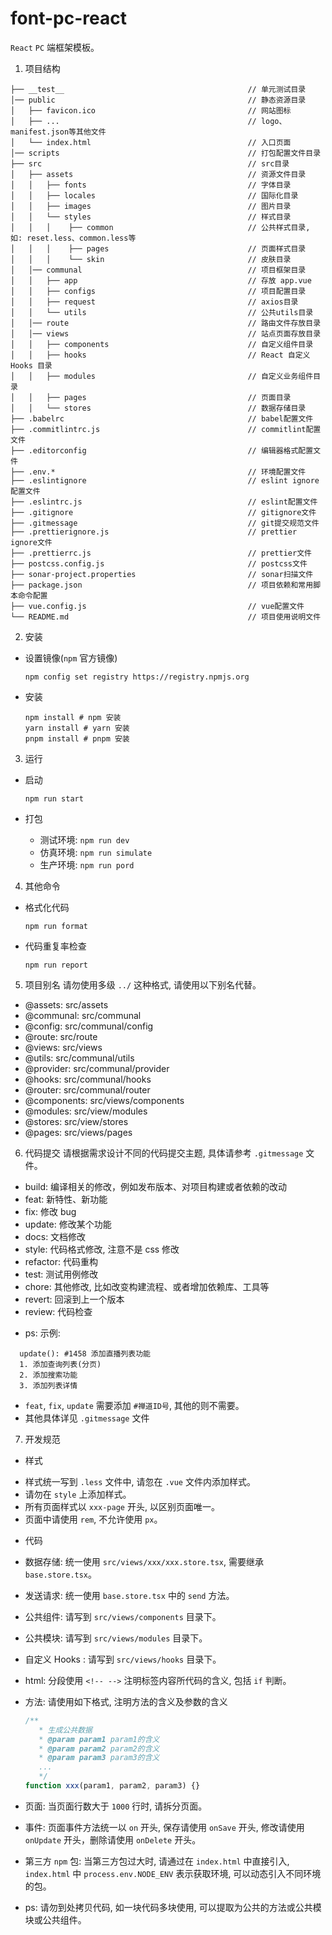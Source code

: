 # font-pc-react
  `React` `PC` 端框架模板。


1. 项目结构

```
├── __test__                                         // 单元测试目录
│── public                                           // 静态资源目录
│   ├── favicon.ico                                  // 网站图标
│   ├── ...                                          // logo、manifest.json等其他文件
│   └── index.html                                   // 入口页面
│── scripts                                          // 打包配置文件目录
├── src                                              // src目录
│   ├── assets                                       // 资源文件目录
│   │   ├── fonts                                    // 字体目录
│   │   ├── locales                                  // 国际化目录
│   │   ├── images                                   // 图片目录
│   │   └── styles                                   // 样式目录
│   │   │    ├── common                              // 公共样式目录, 如: reset.less、common.less等
│   │   │    ├── pages                               // 页面样式目录
│   │   │    └── skin                                // 皮肤目录
│   │── communal                                     // 项目框架目录
│   │   ├── app                                      // 存放 app.vue
│   │   ├── configs                                  // 项目配置目录
│   │   ├── request                                  // axios目录
│   │   └── utils                                    // 公共utils目录
│   │── route                                        // 路由文件存放目录
│   │── views                                        // 站点页面存放目录
│   │   ├── components                               // 自定义组件目录
│   │   ├── hooks                                    // React 自定义 Hooks 目录
│   │   ├── modules                                  // 自定义业务组件目录
│   │   ├── pages                                    // 页面目录
│   │   └── stores                                   // 数据存储目录
├── .babelrc                                         // babel配置文件
├── .commitlintrc.js                                 // commitlint配置文件
├── .editorconfig                                    // 编辑器格式配置文件
├── .env.*                                           // 环境配置文件
├── .eslintignore                                    // eslint ignore配置文件
├── .eslintrc.js                                     // eslint配置文件
├── .gitignore                                       // gitignore文件
├── .gitmessage                                      // git提交规范文件
├── .prettierignore.js                               // prettier ignore文件
├── .prettierrc.js                                   // prettier文件
├── postcss.config.js                                // postcss文件
├── sonar-project.properties                         // sonar扫描文件
├── package.json                                     // 项目依赖和常用脚本命令配置
├── vue.config.js                                    // vue配置文件
└── README.md                                        // 项目使用说明文件
```

2. 安装

- 设置镜像(`npm` 官方镜像)

  ```shell
  npm config set registry https://registry.npmjs.org
  ```
- 安装

  ```shell
  npm install # npm 安装
  yarn install # yarn 安装
  pnpm install # pnpm 安装
  ```

3. 运行

- 启动

  ```shell
  npm run start
  ```

- 打包

    - 测试环境: `npm run dev`
    - 仿真环境: `npm run simulate`
    - 生产环境: `npm run pord`

4. 其他命令

- 格式化代码

  ```shell
  npm run format
  ```

- 代码重复率检查

  ```shell
  npm run report
  ```

5. 项目别名
   请勿使用多级 `../` 这种格式, 请使用以下别名代替。

- @assets: src/assets
- @communal: src/communal
- @config: src/communal/config
- @route: src/route
- @views: src/views
- @utils: src/communal/utils
- @provider: src/communal/provider
- @hooks: src/communal/hooks
- @router: src/communal/router
- @components: src/views/components
- @modules: src/view/modules
- @stores: src/view/stores
- @pages: src/views/pages

6. 代码提交
   请根据需求设计不同的代码提交主题, 具体请参考 `.gitmessage` 文件。

- build: 编译相关的修改，例如发布版本、对项目构建或者依赖的改动
- feat: 新特性、新功能
- fix: 修改 bug
- update: 修改某个功能
- docs: 文档修改
- style: 代码格式修改, 注意不是 css 修改
- refactor: 代码重构
- test: 测试用例修改
- chore: 其他修改, 比如改变构建流程、或者增加依赖库、工具等
- revert: 回滚到上一个版本
- review: 代码检查

* ps: 示例:

```text
  update(): #1458 添加直播列表功能
  1. 添加查询列表(分页)
  2. 添加搜索功能
  3. 添加列表详情
```

- `feat`, `fix`, `update` 需要添加 `#禅道ID号`, 其他的则不需要。
- 其他具体详见 `.gitmessage` 文件

7. 开发规范

- 样式

* 样式统一写到 `.less` 文件中, 请忽在 `.vue` 文件内添加样式。
* 请勿在 `style` 上添加样式。
* 所有页面样式以 `xxx-page` 开头, 以区别页面唯一。
* 页面中请使用 `rem`, 不允许使用 `px`。

- 代码

* 数据存储: 统一使用 `src/views/xxx/xxx.store.tsx`, 需要继承 `base.store.tsx`。
* 发送请求: 统一使用 `base.store.tsx` 中的 `send` 方法。
* 公共组件: 请写到 `src/views/components` 目录下。
* 公共模块: 请写到 `src/views/modules` 目录下。
* 自定义 Hooks : 请写到 `src/views/hooks` 目录下。
* html: 分段使用 `<!-- -->` 注明标签内容所代码的含义, 包括 `if` 判断。
* 方法: 请使用如下格式, 注明方法的含义及参数的含义

   ```javascript
   /**
      * 生成公共数据
      * @param param1 param1的含义
      * @param param2 param2的含义
      * @param param3 param3的含义
      ...
      */
   function xxx(param1, param2, param3) {}
   ```

- 页面: 当页面行数大于 `1000` 行时, 请拆分页面。
- 事件: 页面事件方法统一以 `on` 开头, 保存请使用 `onSave` 开头, 修改请使用 `onUpdate` 开头，删除请使用 `onDelete` 开头。
- 第三方 `npm` 包: 当第三方包过大时, 请通过在 `index.html` 中直接引入, `index.html` 中 `process.env.NODE_ENV` 表示获取环境, 可以动态引入不同环境的包。

- ps: 请勿到处拷贝代码, 如一块代码多块使用, 可以提取为公共的方法或公共模块或公共组件。

